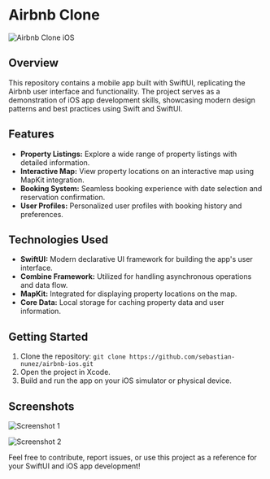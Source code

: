 # Airbnb Clone

![Airbnb Clone iOS]()

## Overview

This repository contains a mobile app built with SwiftUI, replicating the Airbnb user interface and functionality. The project serves as a demonstration of iOS app development skills, showcasing modern design patterns and best practices using Swift and SwiftUI.

## Features

- **Property Listings:** Explore a wide range of property listings with detailed information.
- **Interactive Map:** View property locations on an interactive map using MapKit integration.
- **Booking System:** Seamless booking experience with date selection and reservation confirmation.
- **User Profiles:** Personalized user profiles with booking history and preferences.

## Technologies Used

- **SwiftUI:** Modern declarative UI framework for building the app's user interface.
- **Combine Framework:** Utilized for handling asynchronous operations and data flow.
- **MapKit:** Integrated for displaying property locations on the map.
- **Core Data:** Local storage for caching property data and user information.

## Getting Started

1. Clone the repository: `git clone https://github.com/sebastian-nunez/airbnb-ios.git`
2. Open the project in Xcode.
3. Build and run the app on your iOS simulator or physical device.

## Screenshots

![Screenshot 1](link_to_screenshot_1.png)

![Screenshot 2](link_to_screenshot_2.png)

Feel free to contribute, report issues, or use this project as a reference for your SwiftUI and iOS app development!
